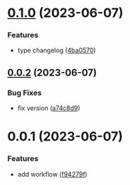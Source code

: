 # [0.1.0](https://github.com/Dlouxgit/workflow/compare/v0.0.2...v0.1.0) (2023-06-07)


### Features

* type changelog ([4ba0570](https://github.com/Dlouxgit/workflow/commit/4ba05700e055e1a87d86b0b05ccdbc2d90d9987c))


## [0.0.2](https://github.com/Dlouxgit/workflow/compare/v0.0.1...v0.0.2) (2023-06-07)


### Bug Fixes

* fix version ([a74c8d9](https://github.com/Dlouxgit/workflow/commit/a74c8d93ed0bb0dbbc39cc4d27759357d97b85ff))

# 0.0.1 (2023-06-07)


### Features

* add workflow ([f94279f](https://github.com/Dlouxgit/workflow/commit/f94279fd8bfc04bb1c4ea74fe86ecc65cc29905e))
